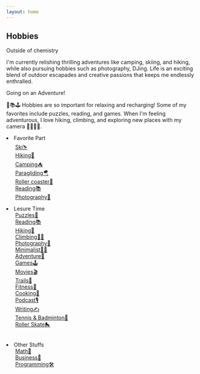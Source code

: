 ```yaml
---
layout: home
---
```


## Hobbies

Outside of chemistry

I'm currently relishing thrilling adventures like camping, skiing, and hiking, while also pursuing hobbies such as photography, DJing. Life is an exciting blend of outdoor escapades and creative passions that keeps me endlessly enthralled. 

Going on an Adventure!


🧩📚🕹️ Hobbies are so important for relaxing and recharging! Some of my favorites include puzzles, reading, and games. When I'm feeling adventurous, I love hiking, climbing, and exploring new places with my camera 🌄🧗‍♂️📸.


<li>Favorite Part
<ul>
    <li><a href="/s/hobbies-ski">Ski⛷️</a></li>
    <li><a href="/s/hobbies-hiking">Hiking🌄</a></li>
    <li><a href="/s/hobbies-camping">Camping⛺</a></li>
    <li><a href="/s/hobbies-paragliding">Paragliding🪂</a></li>
    <li><a href="/s/hobbies-rollercoaster">Roller coaster🎢</a></li>
    <li><a href="/s/hobbies-reading">Reading📚</a></li>
    <li><a href="/s/hobbies-photography">Photography📸</a></li> 
</ul>
</li>

<li>Lesure Time
<ul>
    <li><a href="/s/hobbies-puzzles">Puzzles🧩</a></li>
    <li><a href="/s/hobbies-reading">Reading📚</a></li>
    <li><a href="/s/hobbies-hiking">Hiking🌄</a></li>
    <li><a href="/s/hobbies-climbing">Climbing🧗‍♂️</a></li>
    <li><a href="/s/hobbies-photography">Photography📸</a></li>
    <li><a href="/s/hobbies-minimalist">Minimalist🚶‍♂️</a></li>
    <li><a href="/s/hobbies-adventure">Adventure🌄</a></li>
    <li><a href="/s/hobbies-games">Games🕹️</a></li>
    <li><a href="/s/hobbies-movies">Movies🎬</a></li>
    <li><a href="/s/hobbies-trails">Trails🍁</a></li>
    <li><a href="/s/hobbies-fitness">Fitness💪</a></li>
    <li><a href="/s/hobbies-cooking">Cooking🍳</a></li>
    <li><a href="/s/hobbies-podcast">Podcast🎙️</a></li>
    <li><a href="/s/hobbies-writing">Writing✍️</a></li>
    <li><a href="/s/hobbies-tennis-badminton">Tennis & Badminton🏸</a></li>
    <li><a href="/s/hobbies-roller-skate">Roller Skate🛼</a></li>
    
</ul>
</li>

<br>


<li>Other Stuffs
<ul>
    <li><a href="/s/hobbies-math">Math📐</a></li>
    <li><a href="/s/hobbies-business">Business🤝</a></li>
    <li><a href="/s/hobbies-programming">Programming🛠️</a></li>
</ul>
</li>

<style>
    /* To create a hyperlink in HTML without an underline 
    a {
      text-decoration: none;
      color: blue;
    }*/
    /* Remove bullets from the outer list */
    ul {
      list-style-type: none;
    }
    
    /* Remove bullets none, Add bullets to the nested list circle */
    ul ul {
      list-style-type: none;
    }
    
    /* Indent the nested list */
    ul ul {
      margin-left: 20px;
    }
  </style>
  
